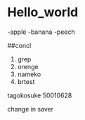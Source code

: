 # Hello_world

-apple
-banana
-peech

##concl

1. grep
1. orenge
1. nameko
1. brtest

tagokosuke  50010628

change in saver
